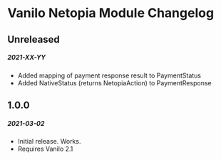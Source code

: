 # Vanilo Netopia Module Changelog

## Unreleased
##### 2021-XX-YY

- Added mapping of payment response result to PaymentStatus
- Added NativeStatus (returns NetopiaAction) to PaymentResponse

## 1.0.0
##### 2021-03-02

- Initial release. Works.
- Requires Vanilo 2.1
